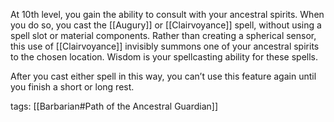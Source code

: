 At 10th level, you gain the ability to consult with your ancestral spirits. When you do so, you cast the [[Augury]] or [[Clairvoyance]] spell, without using a spell slot or material components. Rather than creating a spherical sensor, this use of [[Clairvoyance]] invisibly summons one of your ancestral spirits to the chosen location. Wisdom is your spellcasting ability for these spells.

After you cast either spell in this way, you can’t use this feature again until you finish a short or long rest.

tags: [[Barbarian#Path of the Ancestral Guardian]]